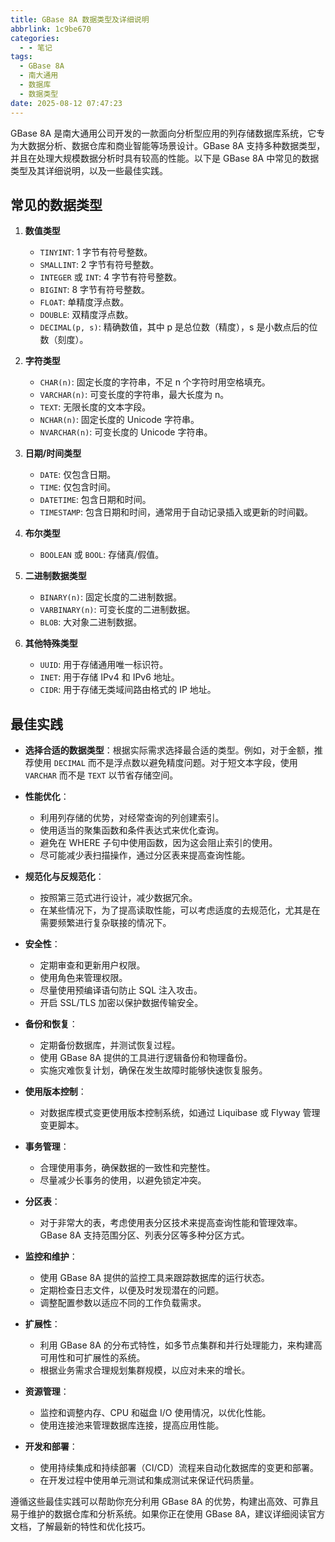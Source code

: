 ```yaml
---
title: GBase 8A 数据类型及详细说明
abbrlink: 1c9be670
categories:
  - - 笔记
tags:
  - GBase 8A
  - 南大通用
  - 数据库
  - 数据类型
date: 2025-08-12 07:47:23
---
```


GBase 8A 是南大通用公司开发的一款面向分析型应用的列存储数据库系统，它专为大数据分析、数据仓库和商业智能等场景设计。GBase 8A 支持多种数据类型，并且在处理大规模数据分析时具有较高的性能。以下是 GBase 8A 中常见的数据类型及其详细说明，以及一些最佳实践。

## 常见的数据类型

1. **数值类型**
   - `TINYINT`: 1 字节有符号整数。
   - `SMALLINT`: 2 字节有符号整数。
   - `INTEGER` 或 `INT`: 4 字节有符号整数。
   - `BIGINT`: 8 字节有符号整数。
   - `FLOAT`: 单精度浮点数。
   - `DOUBLE`: 双精度浮点数。
   - `DECIMAL(p, s)`: 精确数值，其中 p 是总位数（精度），s 是小数点后的位数（刻度）。

2. **字符类型**
   - `CHAR(n)`: 固定长度的字符串，不足 n 个字符时用空格填充。
   - `VARCHAR(n)`: 可变长度的字符串，最大长度为 n。
   - `TEXT`: 无限长度的文本字段。
   - `NCHAR(n)`: 固定长度的 Unicode 字符串。
   - `NVARCHAR(n)`: 可变长度的 Unicode 字符串。

3. **日期/时间类型**
   - `DATE`: 仅包含日期。
   - `TIME`: 仅包含时间。
   - `DATETIME`: 包含日期和时间。
   - `TIMESTAMP`: 包含日期和时间，通常用于自动记录插入或更新的时间戳。

4. **布尔类型**
   - `BOOLEAN` 或 `BOOL`: 存储真/假值。

5. **二进制数据类型**
   - `BINARY(n)`: 固定长度的二进制数据。
   - `VARBINARY(n)`: 可变长度的二进制数据。
   - `BLOB`: 大对象二进制数据。

6. **其他特殊类型**
   - `UUID`: 用于存储通用唯一标识符。
   - `INET`: 用于存储 IPv4 和 IPv6 地址。
   - `CIDR`: 用于存储无类域间路由格式的 IP 地址。

## 最佳实践

- **选择合适的数据类型**：根据实际需求选择最合适的类型。例如，对于金额，推荐使用 `DECIMAL` 而不是浮点数以避免精度问题。对于短文本字段，使用 `VARCHAR` 而不是 `TEXT` 以节省存储空间。

- **性能优化**：
  - 利用列存储的优势，对经常查询的列创建索引。
  - 使用适当的聚集函数和条件表达式来优化查询。
  - 避免在 WHERE 子句中使用函数，因为这会阻止索引的使用。
  - 尽可能减少表扫描操作，通过分区表来提高查询性能。

- **规范化与反规范化**：
  - 按照第三范式进行设计，减少数据冗余。
  - 在某些情况下，为了提高读取性能，可以考虑适度的去规范化，尤其是在需要频繁进行复杂联接的情况下。

- **安全性**：
  - 定期审查和更新用户权限。
  - 使用角色来管理权限。
  - 尽量使用预编译语句防止 SQL 注入攻击。
  - 开启 SSL/TLS 加密以保护数据传输安全。

- **备份和恢复**：
  - 定期备份数据库，并测试恢复过程。
  - 使用 GBase 8A 提供的工具进行逻辑备份和物理备份。
  - 实施灾难恢复计划，确保在发生故障时能够快速恢复服务。

- **使用版本控制**：
  - 对数据库模式变更使用版本控制系统，如通过 Liquibase 或 Flyway 管理变更脚本。

- **事务管理**：
  - 合理使用事务，确保数据的一致性和完整性。
  - 尽量减少长事务的使用，以避免锁定冲突。

- **分区表**：
  - 对于非常大的表，考虑使用表分区技术来提高查询性能和管理效率。GBase 8A 支持范围分区、列表分区等多种分区方式。

- **监控和维护**：
  - 使用 GBase 8A 提供的监控工具来跟踪数据库的运行状态。
  - 定期检查日志文件，以便及时发现潜在的问题。
  - 调整配置参数以适应不同的工作负载需求。

- **扩展性**：
  - 利用 GBase 8A 的分布式特性，如多节点集群和并行处理能力，来构建高可用性和可扩展性的系统。
  - 根据业务需求合理规划集群规模，以应对未来的增长。

- **资源管理**：
  - 监控和调整内存、CPU 和磁盘 I/O 使用情况，以优化性能。
  - 使用连接池来管理数据库连接，提高应用性能。

- **开发和部署**：
  - 使用持续集成和持续部署（CI/CD）流程来自动化数据库的变更和部署。
  - 在开发过程中使用单元测试和集成测试来保证代码质量。

遵循这些最佳实践可以帮助你充分利用 GBase 8A 的优势，构建出高效、可靠且易于维护的数据仓库和分析系统。如果你正在使用 GBase 8A，建议详细阅读官方文档，了解最新的特性和优化技巧。
